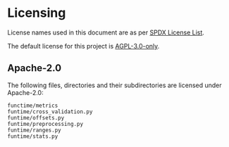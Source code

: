# Licensing

License names used in this document are as per [SPDX License List](https://spdx.org/licenses/).

The default license for this project is [AGPL-3.0-only](LICENSE).

## Apache-2.0

The following files, directories and their subdirectories are licensed under Apache-2.0:

```
functime/metrics
funtime/cross_validation.py
funtime/offsets.py
funtime/preprocessing.py
funtime/ranges.py
funtime/stats.py
```
